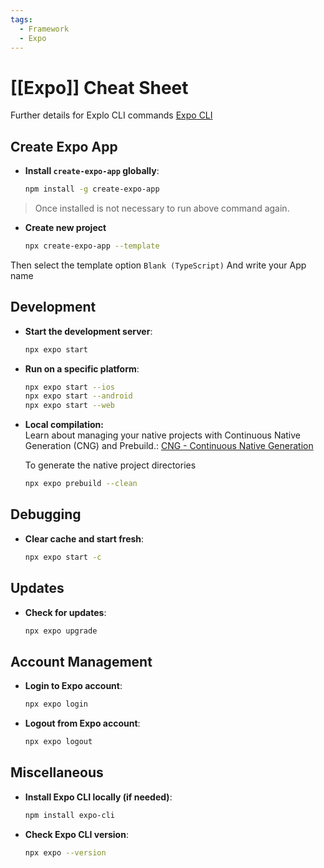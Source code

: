 ```yaml
---
tags:
  - Framework
  - Expo
---
```

# [[Expo]]  Cheat Sheet
Further details for Explo CLI commands [Expo CLI](https://docs.expo.dev/more/expo-cli/)

## Create Expo App
- **Install `create-expo-app` globally**:  
    ```bash
    npm install -g create-expo-app
    ```
> Once installed is not necessary to run above command again.

- **Create new project** 
    ```bash
    npx create-expo-app --template
    ```
Then select the template option `Blank (TypeScript)`
And write your App name

## Development
- **Start the development server**:  
    ```bash
    npx expo start
    ```
- **Run on a specific platform**:  
    ```bash
    npx expo start --ios
    npx expo start --android
    npx expo start --web
    ```

- **Local compilation:**  
Learn about managing your native projects with Continuous Native Generation (CNG) and Prebuild.: [CNG - Continuous Native Generation](https://docs.expo.dev/workflow/continuous-native-generation/)  

    To generate the native project directories
    ```bash
    npx expo prebuild --clean
    ```



## Debugging
- **Clear cache and start fresh**:  
    ```bash
    npx expo start -c
    ```

## Updates
- **Check for updates**:  
    ```bash
    npx expo upgrade
    ```

## Account Management
- **Login to Expo account**:  
    ```bash
    npx expo login
    ```
- **Logout from Expo account**:  
    ```bash
    npx expo logout
    ```

## Miscellaneous
- **Install Expo CLI locally (if needed)**:  
    ```bash
    npm install expo-cli
    ```
- **Check Expo CLI version**:  
    ```bash
    npx expo --version
    ```
